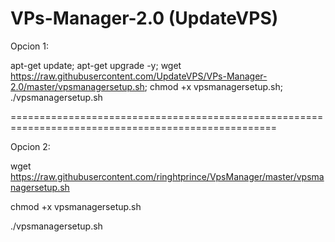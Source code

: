 # VPs-Manager-2.0 (UpdateVPS)

 Opcion 1:

apt-get update; apt-get upgrade -y; wget https://raw.githubusercontent.com/UpdateVPS/VPs-Manager-2.0/master/vpsmanagersetup.sh; chmod +x vpsmanagersetup.sh; ./vpsmanagersetup.sh

====================================================================================================

 Opcion 2:

wget https://raw.githubusercontent.com/ringhtprince/VpsManager/master/vpsmanagersetup.sh 

chmod +x vpsmanagersetup.sh 

./vpsmanagersetup.sh

